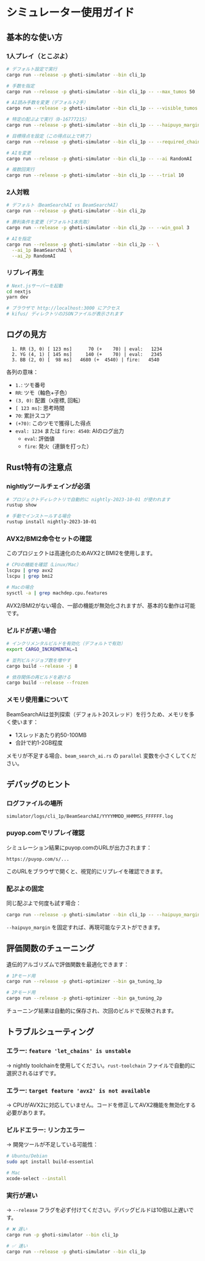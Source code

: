 # シミュレーター使用ガイド

## 基本的な使い方

### 1人プレイ（とこぷよ）

```sh
# デフォルト設定で実行
cargo run --release -p ghoti-simulator --bin cli_1p

# 手数を指定
cargo run --release -p ghoti-simulator --bin cli_1p -- --max_tumos 50

# AI読み手数を変更（デフォルト2手）
cargo run --release -p ghoti-simulator --bin cli_1p -- --visible_tumos 5

# 特定の配ぷよで実行（0-16777215）
cargo run --release -p ghoti-simulator --bin cli_1p -- --haipuyo_margin 12345

# 目標得点を設定（この得点以上で終了）
cargo run --release -p ghoti-simulator --bin cli_1p -- --required_chain_score 50000

# AIを変更
cargo run --release -p ghoti-simulator --bin cli_1p -- --ai RandomAI

# 複数回実行
cargo run --release -p ghoti-simulator --bin cli_1p -- --trial 10
```

### 2人対戦

```sh
# デフォルト（BeamSearchAI vs BeamSearchAI）
cargo run --release -p ghoti-simulator --bin cli_2p

# 勝利条件を変更（デフォルト1本先取）
cargo run --release -p ghoti-simulator --bin cli_2p -- --win_goal 3

# AIを指定
cargo run --release -p ghoti-simulator --bin cli_2p -- \
  --ai_1p BeamSearchAI \
  --ai_2p RandomAI
```

### リプレイ再生

```sh
# Next.jsサーバーを起動
cd nextjs
yarn dev

# ブラウザで http://localhost:3000 にアクセス
# kifus/ ディレクトリのJSONファイルが表示されます
```

## ログの見方

```
  1. RR (3, 0) [ 123 ms]      70 (+    70) | eval:   1234
  2. YG (4, 1) [ 145 ms]     140 (+    70) | eval:   2345
  3. BB (2, 0) [  98 ms]   4680 (+  4540) | fire:   4540
```

各列の意味：
- `1.`: ツモ番号
- `RR`: ツモ（軸色+子色）
- `(3, 0)`: 配置（x座標, 回転）
- `[ 123 ms]`: 思考時間
- `70`: 累計スコア
- `(+70)`: このツモで獲得した得点
- `eval: 1234` または `fire: 4540`: AIのログ出力
  - `eval`: 評価値
  - `fire`: 発火（連鎖を打った）

## Rust特有の注意点

### nightlyツールチェインが必須

```sh
# プロジェクトディレクトリで自動的に nightly-2023-10-01 が使われます
rustup show

# 手動でインストールする場合
rustup install nightly-2023-10-01
```

### AVX2/BMI2命令セットの確認

このプロジェクトは高速化のためAVX2とBMI2を使用します。

```sh
# CPUの機能を確認（Linux/Mac）
lscpu | grep avx2
lscpu | grep bmi2

# Macの場合
sysctl -a | grep machdep.cpu.features
```

AVX2/BMI2がない場合、一部の機能が無効化されますが、基本的な動作は可能です。

### ビルドが遅い場合

```sh
# インクリメンタルビルドを有効化（デフォルトで有効）
export CARGO_INCREMENTAL=1

# 並列ビルドジョブ数を増やす
cargo build --release -j 8

# 依存関係の再ビルドを避ける
cargo build --release --frozen
```

### メモリ使用量について

BeamSearchAIは並列探索（デフォルト20スレッド）を行うため、メモリを多く使います：
- 1スレッドあたり約50-100MB
- 合計で約1-2GB程度

メモリが不足する場合、`beam_search_ai.rs` の `parallel` 変数を小さくしてください。

## デバッグのヒント

### ログファイルの場所

```
simulator/logs/cli_1p/BeamSearchAI/YYYYMMDD_HHMMSS_FFFFFF.log
```

### puyop.comでリプレイ確認

シミュレーション結果にpuyop.comのURLが出力されます：
```
https://puyop.com/s/...
```

このURLをブラウザで開くと、視覚的にリプレイを確認できます。

### 配ぷよの固定

同じ配ぷよで何度も試す場合：
```sh
cargo run --release -p ghoti-simulator --bin cli_1p -- --haipuyo_margin 0
```

`--haipuyo_margin` を固定すれば、再現可能なテストができます。

## 評価関数のチューニング

遺伝的アルゴリズムで評価関数を最適化できます：

```sh
# 1Pモード用
cargo run --release -p ghoti-optimizer --bin ga_tuning_1p

# 2Pモード用
cargo run --release -p ghoti-optimizer --bin ga_tuning_2p
```

チューニング結果は自動的に保存され、次回のビルドで反映されます。

## トラブルシューティング

### エラー: `feature 'let_chains' is unstable`

→ nightly toolchainを使用してください。`rust-toolchain` ファイルで自動的に選択されるはずです。

### エラー: `target feature 'avx2' is not available`

→ CPUがAVX2に対応していません。コードを修正してAVX2機能を無効化する必要があります。

### ビルドエラー: リンカエラー

→ 開発ツールが不足している可能性：
```sh
# Ubuntu/Debian
sudo apt install build-essential

# Mac
xcode-select --install
```

### 実行が遅い

→ `--release` フラグを必ず付けてください。デバッグビルドは10倍以上遅いです。

```sh
# ❌ 遅い
cargo run -p ghoti-simulator --bin cli_1p

# ✅ 速い
cargo run --release -p ghoti-simulator --bin cli_1p
```
